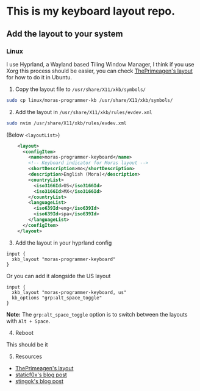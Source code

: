 # This is my keyboard layout repo.

## Add the layout to your system

### Linux

I use Hyprland, a Wayland based Tiling Window Manager, I think if you use Xorg this process should be easier, you can check [ThePrimeagen's layout](https://github.com/ThePrimeagen/keyboards/tree/master/ubuntu) for how to do it in Ubuntu.

1. Copy the layout file to `/usr/share/X11/xkb/symbols/`

```bash
sudo cp linux/moras-programmer-kb /usr/share/X11/xkb/symbols/
```

2. Add the layout in `/usr/share/X11/xkb/rules/evdev.xml`

```bash
sudo nvim /usr/share/X11/xkb/rules/evdev.xml
```

(Below `<layoutList>`)

```xml
    <layout>
      <configItem>
        <name>moras-programmer-keyboard</name>
        <!-- Keyboard indicator for Moras layout -->
        <shortDescription>mo</shortDescription>
        <description>English (Mora)</description>
        <countryList>
          <iso3166Id>US</iso3166Id>
          <iso3166Id>MX</iso3166Id>
        </countryList>
        <languageList>
          <iso639Id>eng</iso639Id>
          <iso639Id>spa</iso639Id>
        </languageList>
      </configItem>
    </layout>
```

3. Add the layout in your hyprland config

```
input {
  xkb_layout "moras-programmer-keyboard"
}
```

Or you can add it alongside the US layout

```
input {
  xkb_layout "moras-programmer-keyboard, us"
  kb_options "grp:alt_space_toggle"
}
```

**Note:** The `grp:alt_space_toggle` option is to switch between the layouts with `Alt + Space`.

4. Reboot

This should be it 

5. Resources

- [ThePrimeagen's layout](https://github.com/ThePrimeagen/keyboards/tree/master/ubuntu)
- [staticf0x's blog post](https://staticf0x.github.io/2021/custom-keyboard-layout-in-x11-and-wayland.html)
- [stingok's blog post](https://blog.stigok.com/2020/10/27/from-x11-xmodmap-to-wayland-xkb-custom-keyboard-layout.html)

